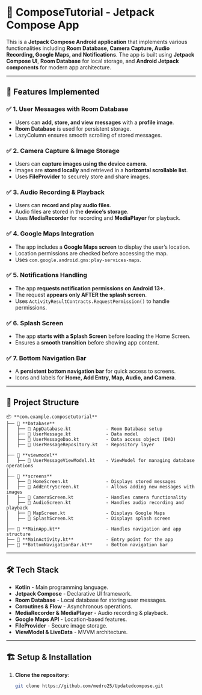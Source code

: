 # 📱 ComposeTutorial - Jetpack Compose App

This is a **Jetpack Compose Android application** that implements various functionalities including **Room Database, Camera Capture, Audio Recording, Google Maps, and Notifications**. The app is built using **Jetpack Compose UI**, **Room Database** for local storage, and **Android Jetpack components** for modern app architecture.

---

## 🚀 Features Implemented

### ✅ **1. User Messages with Room Database**
- Users can **add, store, and view messages** with a **profile image**.
- **Room Database** is used for persistent storage.
- LazyColumn ensures smooth scrolling of stored messages.

### ✅ **2. Camera Capture & Image Storage**
- Users can **capture images using the device camera**.
- Images are **stored locally** and retrieved in a **horizontal scrollable list**.
- Uses **FileProvider** to securely store and share images.

### ✅ **3. Audio Recording & Playback**
- Users can **record and play audio files**.
- Audio files are stored in the **device’s storage**.
- Uses **MediaRecorder** for recording and **MediaPlayer** for playback.

### ✅ **4. Google Maps Integration**
- The app includes a **Google Maps screen** to display the user’s location.
- Location permissions are checked before accessing the map.
- Uses `com.google.android.gms:play-services-maps`.

### ✅ **5. Notifications Handling**
- The app **requests notification permissions on Android 13+**.
- The request **appears only AFTER the splash screen**.
- Uses `ActivityResultContracts.RequestPermission()` to handle permissions.

### ✅ **6. Splash Screen**
- The app **starts with a Splash Screen** before loading the Home Screen.
- Ensures a **smooth transition** before showing app content.

### ✅ **7. Bottom Navigation Bar**
- A **persistent bottom navigation bar** for quick access to screens.
- Icons and labels for **Home, Add Entry, Map, Audio, and Camera**.

---


## 📂 Project Structure

```
📦 **com.example.composetutorial**
├── 📂 **Database**  
│   ├── 📜 AppDatabase.kt             - Room Database setup  
│   ├── 📜 UserMessage.kt             - Data model  
│   ├── 📜 UserMessageDao.kt          - Data access object (DAO)  
│   ├── 📜 UserMessageRepository.kt   - Repository layer  
│  
├── 📂 **viewmodel**  
│   ├── 📜 UserMessageViewModel.kt    - ViewModel for managing database operations  
│  
├── 📂 **screens**  
│   ├── 📜 HomeScreen.kt              - Displays stored messages  
│   ├── 📜 AddEntryScreen.kt          - Allows adding new messages with images  
│   ├── 📜 CameraScreen.kt            - Handles camera functionality  
│   ├── 📜 AudioScreen.kt             - Handles audio recording and playback  
│   ├── 📜 MapScreen.kt               - Displays Google Maps  
│   ├── 📜 SplashScreen.kt            - Displays splash screen  
│  
├── 📜 **MainApp.kt**                 - Handles navigation and app structure  
├── 📜 **MainActivity.kt**            - Entry point for the app  
├── 📜 **BottomNavigationBar.kt**     - Bottom navigation bar  
```



---

## 🛠️ Tech Stack
- **Kotlin** - Main programming language.
- **Jetpack Compose** - Declarative UI framework.
- **Room Database** - Local database for storing user messages.
- **Coroutines & Flow** - Asynchronous operations.
- **MediaRecorder & MediaPlayer** - Audio recording & playback.
- **Google Maps API** - Location-based features.
- **FileProvider** - Secure image storage.
- **ViewModel & LiveData** - MVVM architecture.

---

## 🏗️ Setup & Installation

1. **Clone the repository**:
   ```sh
   git clone https://github.com/medro25/Updatedcompose.git
  


